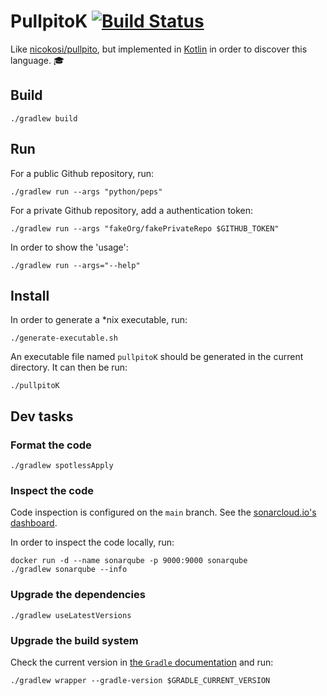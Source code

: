 # PullpitoK [![Build Status](https://github.com/nicokosi/pullpitoK/actions/workflows/ci.yml/badge.svg)](https://github.com/nicokosi/pullpitoK/actions/workflows/ci.yml)

Like [nicokosi/pullpito](https://github.com/nicokosi/pullpito/), but implemented in [Kotlin](https://kotlinlang.org/) in order to discover this language. 🎓

## Build

    ./gradlew build

## Run

For a public Github repository, run:

    ./gradlew run --args "python/peps"

For a private Github repository, add a authentication token:

    ./gradlew run --args "fakeOrg/fakePrivateRepo $GITHUB_TOKEN"

In order to show the 'usage':

    ./gradlew run --args="--help"

## Install

In order to generate a *nix executable, run:

    ./generate-executable.sh

An executable file named `pullpitoK` should be generated in the current directory. It can then be run:

    ./pullpitoK

## Dev tasks

### Format the code

    ./gradlew spotlessApply

### Inspect the code

Code inspection is configured on the `main` branch. See the [sonarcloud.io's dashboard](https://sonarcloud.io/dashboard?id=nicokosi_pullpitoK).

In order to inspect the code locally, run:

    docker run -d --name sonarqube -p 9000:9000 sonarqube
    ./gradlew sonarqube --info

### Upgrade the dependencies

    ./gradlew useLatestVersions

### Upgrade the build system

Check the current version in [the `Gradle` documentation](https://docs.gradle.org) and run:

    ./gradlew wrapper --gradle-version $GRADLE_CURRENT_VERSION
